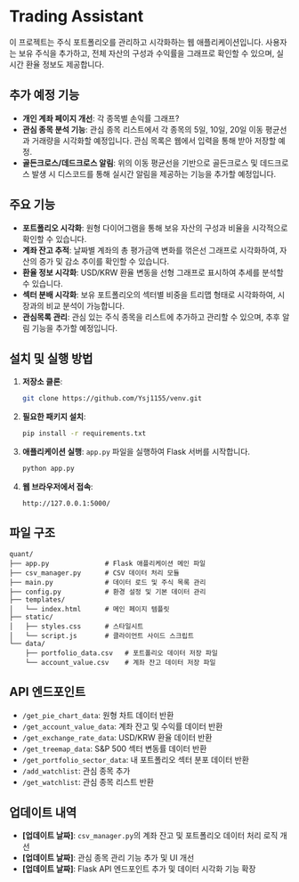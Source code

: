 # Trading Assistant

이 프로젝트는 주식 포트폴리오를 관리하고 시각화하는 웹 애플리케이션입니다. 사용자는 보유 주식을 추가하고, 전체 자산의 구성과 수익률을 그래프로 확인할 수 있으며, 실시간 환율 정보도 제공합니다.

## 추가 예정 기능

- **개인 계좌 페이지 개선**: 각 종목별 손익률 그래프?
- **관심 종목 분석 기능**: 관심 종목 리스트에서 각 종목의 5일, 10일, 20일 이동 평균선과 거래량을 시각화할 예정입니다. 관심 목록은 웹에서 입력을 통해 받아 저장할 예정. 
- **골든크로스/데드크로스 알림**: 위의 이동 평균선을 기반으로 골든크로스 및 데드크로스 발생 시 디스코드를 통해 실시간 알림을 제공하는 기능을 추가할 예정입니다.

## 주요 기능

- **포트폴리오 시각화**: 원형 다이어그램을 통해 보유 자산의 구성과 비율을 시각적으로 확인할 수 있습니다.
- **계좌 잔고 추적**: 날짜별 계좌의 총 평가금액 변화를 꺾은선 그래프로 시각화하여, 자산의 증가 및 감소 추이를 확인할 수 있습니다.
- **환율 정보 시각화**: USD/KRW 환율 변동을 선형 그래프로 표시하여 추세를 분석할 수 있습니다.
- **섹터 분배 시각화**: 보유 포트폴리오의 섹터별 비중을 트리맵 형태로 시각화하여, 시장과의 비교 분석이 가능합니다.
- **관심목록 관리**: 관심 있는 주식 종목을 리스트에 추가하고 관리할 수 있으며, 추후 알림 기능을 추가할 예정입니다.

## 설치 및 실행 방법

1. **저장소 클론**:

   ```bash
   git clone https://github.com/Ysj1155/venv.git
   ```

2. **필요한 패키지 설치**:

   ```bash
   pip install -r requirements.txt
   ```

3. **애플리케이션 실행**:
   `app.py` 파일을 실행하여 Flask 서버를 시작합니다.

   ```bash
   python app.py
   ```

4. **웹 브라우저에서 접속**:

   ```
   http://127.0.0.1:5000/
   ```

## 파일 구조

```
quant/
├── app.py              # Flask 애플리케이션 메인 파일
├── csv_manager.py      # CSV 데이터 처리 모듈
├── main.py             # 데이터 로드 및 주식 목록 관리
├── config.py           # 환경 설정 및 기본 데이터 관리
├── templates/
│   └── index.html      # 메인 페이지 템플릿
├── static/
│   ├── styles.css      # 스타일시트
│   └── script.js       # 클라이언트 사이드 스크립트
└── data/
    ├── portfolio_data.csv   # 포트폴리오 데이터 저장 파일
    └── account_value.csv    # 계좌 잔고 데이터 저장 파일
```

## API 엔드포인트

- `/get_pie_chart_data`: 원형 차트 데이터 반환
- `/get_account_value_data`: 계좌 잔고 및 수익률 데이터 반환
- `/get_exchange_rate_data`: USD/KRW 환율 데이터 반환
- `/get_treemap_data`: S&P 500 섹터 변동률 데이터 반환
- `/get_portfolio_sector_data`: 내 포트폴리오 섹터 분포 데이터 반환
- `/add_watchlist`: 관심 종목 추가
- `/get_watchlist`: 관심 종목 리스트 반환

## 업데이트 내역

- **[업데이트 날짜]**: `csv_manager.py`의 계좌 잔고 및 포트폴리오 데이터 처리 로직 개선
- **[업데이트 날짜]**: 관심 종목 관리 기능 추가 및 UI 개선
- **[업데이트 날짜]**: Flask API 엔드포인트 추가 및 데이터 시각화 기능 확장

##

